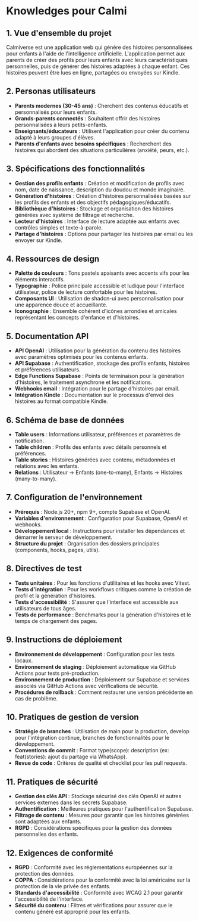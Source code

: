 
# Knowledges pour Calmi

## 1. Vue d'ensemble du projet
Calmiverse est une application web qui génère des histoires personnalisées pour enfants à l'aide de l'intelligence artificielle. L'application permet aux parents de créer des profils pour leurs enfants avec leurs caractéristiques personnelles, puis de générer des histoires adaptées à chaque enfant. Ces histoires peuvent être lues en ligne, partagées ou envoyées sur Kindle.

## 2. Personas utilisateurs
- **Parents modernes (30-45 ans)** : Cherchent des contenus éducatifs et personnalisés pour leurs enfants.
- **Grands-parents connectés** : Souhaitent offrir des histoires personnalisées à leurs petits-enfants.
- **Enseignants/éducateurs** : Utilisent l'application pour créer du contenu adapté à leurs groupes d'élèves.
- **Parents d'enfants avec besoins spécifiques** : Recherchent des histoires qui abordent des situations particulières (anxiété, peurs, etc.).

## 3. Spécifications des fonctionnalités
- **Gestion des profils enfants** : Création et modification de profils avec nom, date de naissance, description du doudou et monde imaginaire.
- **Génération d'histoires** : Création d'histoires personnalisées basées sur les profils des enfants et des objectifs pédagogiques/éducatifs.
- **Bibliothèque d'histoires** : Stockage et organisation des histoires générées avec système de filtrage et recherche.
- **Lecteur d'histoires** : Interface de lecture adaptée aux enfants avec contrôles simples et texte-à-parole.
- **Partage d'histoires** : Options pour partager les histoires par email ou les envoyer sur Kindle.

## 4. Ressources de design
- **Palette de couleurs** : Tons pastels apaisants avec accents vifs pour les éléments interactifs.
- **Typographie** : Police principale accessible et ludique pour l'interface utilisateur, police de lecture confortable pour les histoires.
- **Composants UI** : Utilisation de shadcn-ui avec personnalisation pour une apparence douce et accueillante.
- **Iconographie** : Ensemble cohérent d'icônes arrondies et amicales représentant les concepts d'enfance et d'histoires.

## 5. Documentation API
- **API OpenAI** : Utilisation pour la génération du contenu des histoires avec paramètres optimisés pour les contenus enfants.
- **API Supabase** : Authentification, stockage des profils enfants, histoires et préférences utilisateurs.
- **Edge Functions Supabase** : Points de terminaison pour la génération d'histoires, le traitement asynchrone et les notifications.
- **Webhooks email** : Intégration pour le partage d'histoires par email.
- **Intégration Kindle** : Documentation sur le processus d'envoi des histoires au format compatible Kindle.

## 6. Schéma de base de données
- **Table users** : Informations utilisateur, préférences et paramètres de notification.
- **Table children** : Profils des enfants avec détails personnels et préférences.
- **Table stories** : Histoires générées avec contenu, métadonnées et relations avec les enfants.
- **Relations** : Utilisateur → Enfants (one-to-many), Enfants → Histoires (many-to-many).

## 7. Configuration de l'environnement
- **Prérequis** : Node.js 20+, npm 9+, compte Supabase et OpenAI.
- **Variables d'environnement** : Configuration pour Supabase, OpenAI et webhooks.
- **Développement local** : Instructions pour installer les dépendances et démarrer le serveur de développement.
- **Structure du projet** : Organisation des dossiers principales (components, hooks, pages, utils).

## 8. Directives de test
- **Tests unitaires** : Pour les fonctions d'utilitaires et les hooks avec Vitest.
- **Tests d'intégration** : Pour les workflows critiques comme la création de profil et la génération d'histoires.
- **Tests d'accessibilité** : S'assurer que l'interface est accessible aux utilisateurs de tous âges.
- **Tests de performance** : Benchmarks pour la génération d'histoires et le temps de chargement des pages.

## 9. Instructions de déploiement
- **Environnement de développement** : Configuration pour les tests locaux.
- **Environnement de staging** : Déploiement automatique via GitHub Actions pour tests pré-production.
- **Environnement de production** : Déploiement sur Supabase et services associés via GitHub Actions avec vérifications de sécurité.
- **Procédures de rollback** : Comment restaurer une version précédente en cas de problème.

## 10. Pratiques de gestion de version
- **Stratégie de branches** : Utilisation de main pour la production, develop pour l'intégration continue, branches de fonctionnalités pour le développement.
- **Conventions de commit** : Format type(scope): description (ex: feat(stories): ajout du partage via WhatsApp).
- **Revue de code** : Critères de qualité et checklist pour les pull requests.

## 11. Pratiques de sécurité
- **Gestion des clés API** : Stockage sécurisé des clés OpenAI et autres services externes dans les secrets Supabase.
- **Authentification** : Meilleures pratiques pour l'authentification Supabase.
- **Filtrage de contenu** : Mesures pour garantir que les histoires générées sont adaptées aux enfants.
- **RGPD** : Considérations spécifiques pour la gestion des données personnelles des enfants.

## 12. Exigences de conformité
- **RGPD** : Conformité avec les réglementations européennes sur la protection des données.
- **COPPA** : Considérations pour la conformité avec la loi américaine sur la protection de la vie privée des enfants.
- **Standards d'accessibilité** : Conformité avec WCAG 2.1 pour garantir l'accessibilité de l'interface.
- **Sécurité du contenu** : Filtres et vérifications pour assurer que le contenu généré est approprié pour les enfants.

